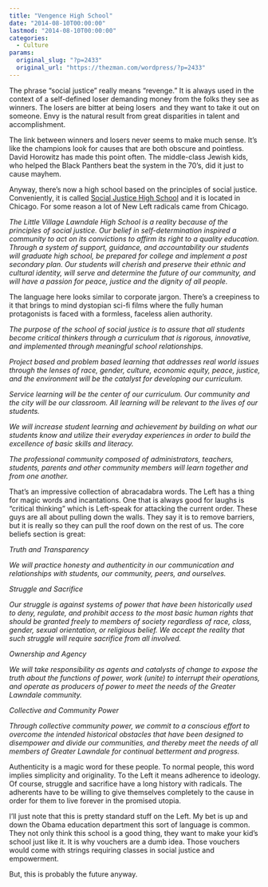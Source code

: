 ```yaml
---
title: "Vengence High School"
date: "2014-08-10T00:00:00"
lastmod: "2014-08-10T00:00:00"
categories:
  - Culture
params:
  original_slug: "?p=2433"
  original_url: "https://thezman.com/wordpress/?p=2433"
---
```


The phrase “social justice” really means “revenge.” It is always used in
the context of a self-defined loser demanding money from the folks they
see as winners. The losers are bitter at being losers  and they want to
take it out on someone. Envy is the natural result from great
disparities in talent and accomplishment.

The link between winners and losers never seems to make much sense. It’s
like the champions look for causes that are both obscure and pointless.
David Horowitz has made this point often. The middle-class Jewish kids,
who helped the Black Panthers beat the system in the 70’s, did it just
to cause mayhem.

Anyway, there’s now a high school based on the principles of social
justice. Conveniently, it is called
<a href="http://sj.lvlhs.org/sj/mission_vision.jsp"
rel="noopener noreferrer" target="_blank">Social Justice High School</a>
and it is located in Chicago. For some reason a lot of New Left radicals
came from Chicago.

*The Little Village Lawndale High School is a reality because of the
principles of social justice. Our belief in self-determination inspired
a community to act on its convictions to affirm its right to a quality
education. Through a system of support, guidance, and accountability our
students will graduate high school, be prepared for college and
implement a post secondary plan. Our students will cherish and preserve
their ethnic and cultural identity, will serve and determine the future
of our community, and will have a passion for peace, justice and the
dignity of all people.*

The language here looks similar to corporate jargon. There’s a
creepiness to it that brings to mind dystopian sci-fi films where the
fully human protagonists is faced with a formless, faceless alien
authority.

*The purpose of the school of social justice is to assure that all
students become critical thinkers through a curriculum that is rigorous,
innovative, and implemented through meaningful school relationships.*

*Project based and problem based learning that addresses real world
issues through the lenses of race, gender, culture, economic equity,
peace, justice, and the environment will be the catalyst for developing
our curriculum.*

*Service learning will be the center of our curriculum. Our community
and the city will be our classroom. All learning will be relevant to the
lives of our students.*

*We will increase student learning and achievement by building on what
our students know and utilize their everyday experiences in order to
build the excellence of basic skills and literacy.*

*The professional community composed of administrators, teachers,
students, parents and other community members will learn together and
from one another.*

That’s an impressive collection of abracadabra words. The Left has a
thing for magic words and incantations. One that is always good for
laughs is “critical thinking” which is Left-speak for attacking the
current order. These guys are all about pulling down the walls. They say
it is to remove barriers, but it is really so they can pull the roof
down on the rest of us. The core beliefs section is great:

*Truth and Transparency*

*We will practice honesty and authenticity in our communication and
relationships with students, our community, peers, and ourselves.*

*Struggle and Sacrifice*

*Our struggle is against systems of power that have been historically
used to deny, regulate, and prohibit access to the most basic human
rights that should be granted freely to members of society regardless of
race, class, gender, sexual orientation, or religious belief. We accept
the reality that such struggle will require sacrifice from all
involved.*

*Ownership and Agency*

*We will take responsibility as agents and catalysts of change to expose
the truth about the functions of power, work (unite) to interrupt their
operations, and operate as producers of power to meet the needs of the
Greater Lawndale community.*

*Collective and Community Power*

*Through collective community power, we commit to a conscious effort to
overcome the intended historical obstacles that have been designed to
disempower and divide our communities, and thereby meet the needs of all
members of Greater Lawndale for continual betterment and progress.*

Authenticity is a magic word for these people. To normal people, this
word implies simplicity and originality. To the Left it means adherence
to ideology. Of course, struggle and sacrifice have a long history with
radicals. The adherents have to be willing to give themselves completely
to the cause in order for them to live forever in the promised utopia.

I’ll just note that this is pretty standard stuff on the Left. My bet is
up and down the Obama education department this sort of language is
common. They not only think this school is a good thing, they want to
make your kid’s school just like it. It is why vouchers are a dumb idea.
Those vouchers would come with strings requiring classes in social
justice and empowerment.

But, this is probably the future anyway.
